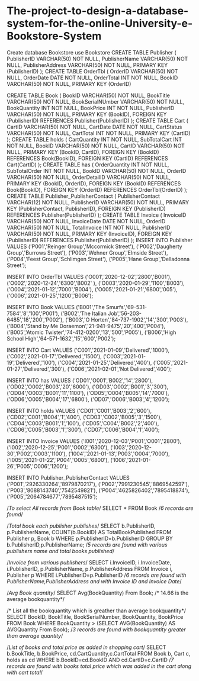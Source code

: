 # The-project-to-design-a-database-system-for-the-online-University-e-Bookstore-System
Create database Bookstore
use Bookstore
CREATE TABLE Publisher
(
  PublisherID VARCHAR(50) NOT NULL,
  PublisherName VARCHAR(50) NOT NULL,
  PublisherAddress VARCHAR(50) NOT NULL,
  PRIMARY KEY (PublisherID)
);
CREATE TABLE OrderTbl
(
  OrderID VARCHAR(50) NOT NULL,
  OrderDate DATE NOT NULL,
  OrderTotal INT NOT NULL,
  BookID VARCHAR(50) NOT NULL,
  PRIMARY KEY (OrderID)

CREATE TABLE Book
(
  BookID VARCHAR(50) NOT NULL,
  BookTitle VARCHAR(50) NOT NULL,
  BookSerialNUmber VARCHAR(50) NOT NULL,
  BookQuantity INT NOT NULL,
  BookPrice INT NOT NULL,
  PublisherID VARCHAR(50) NOT NULL,
  PRIMARY KEY (BookID),
  FOREIGN KEY (PublisherID) REFERENCES Publisher(PublisherID)
);
CREATE TABLE Cart
(
  CartID VARCHAR(50) NOT NULL,
  CartDate DATE NOT NULL,
  CartStatus VARCHAR(50) NOT NULL,
  CartTotal INT NOT NULL,
  PRIMARY KEY (CartID)
);
CREATE TABLE holds
(
  CartQuantity INT NOT NULL,
  SubTotalCart INT NOT NULL,
  BookID VARCHAR(50) NOT NULL,
  CartID VARCHAR(50) NOT NULL,
  PRIMARY KEY (BookID, CartID),
  FOREIGN KEY (BookID) REFERENCES Book(BookID),
  FOREIGN KEY (CartID) REFERENCES Cart(CartID)
);
CREATE TABLE has
(
  OrderQuantity INT NOT NULL,
  SubTotalOrder INT NOT NULL,
  BookID VARCHAR(50) NOT NULL,
  OrderID VARCHAR(50) NOT NULL,
  OrderDetailID VARCHAR(50) NOT NULL,
  PRIMARY KEY (BookID, OrderID),
  FOREIGN KEY (BookID) REFERENCES Book(BookID),
  FOREIGN KEY (OrderID) REFERENCES OrderTbl(OrderID)
);
CREATE TABLE Publisher_PublisherContact
(
  PublisherContact VARCHAR(12) NOT NULL,
  PublisherID VARCHAR(50) NOT NULL,
  PRIMARY KEY (PublisherContact, PublisherID),
  FOREIGN KEY (PublisherID) REFERENCES Publisher(PublisherID)
);
CREATE TABLE Invoice
(
  InvoiceID VARCHAR(50) NOT NULL,
  InvoiceDate DATE NOT NULL,
  OrderID VARCHAR(50) NOT NULL,
  TotalInvoice INT NOT NULL,
  PublisherID VARCHAR(50) NOT NULL,
  PRIMARY KEY (InvoiceID),
  FOREIGN KEY (PublisherID) REFERENCES Publisher(PublisherID)
);
INSERT INTO Publisher VALUES
('P001','Reinger Group','Mccormick Street'),
('P002','Daugherty Group','Burrows Street'),
('P003','Wehner Group','Elmside Street'),
('P004','Feest Group','Schlimgen Street'),
('P005','Hane Group','Delladonna Street');

INSERT INTO OrderTbl VALUES
('O001','2020-12-02','2800','B001'),
('O002','2020-12-24','6300','B002' ),
('O003','2020-01-29','1100','B003'),
('O004','2021-01-12','7000','B004'),
('O005','2021-01-21','6800','005'),
('O006','2021-01-25','1200','B006');

INSERT INTO Book VALUES
('B001','The Smurfs','69-531-7584','8','100','P001'),
('B002','The Italian Job','56-203-6485','18','200','P002'),
('B003','O Horten','84-737-1902','14','300','P003'),
('B004','Stand by Me Doraemon','21-941-9475','20','400','P004'),
('B005','Atomic Twister','74-412-0200','13','500','P005'),
('B006','High School High','64-571-1632','15','600','P002');

INSERT INTO Cart VALUES
('C001','2021-01-09','Delivered','1000'),
('C002','2021-01-17','Delivered','1500'),
('C003','2021-01-19','Delivered','100'),
('C004','2021-01-25','Delivered','400'),
('C005','2021-01-27','Delivered','300'),
('C006','2021-02-01','Not Delivered','400');

INSERT INTO has VALUES
('OD01','O001','B002','14','2800'),
('OD02','O002','B003','20','6000'),
('OD03','O002','B001','3','300'),
('OD04','O003','B001','11','1100'),
('OD05','O004','B005','14','7000'),
('OD06','O005','B004','17','6800'),
('OD07','O006','B003','4','1200');

INSERT INTO holds VALUES
('CD01','C001','B003','2','600'),
('CD02','C001','B004','1','400'),
('CD03','C002','B005','3','1500'),
('CD04','C003','B001','1','100'),
('CD05','C004','B002','2','400'),
('CD06','C005','B003','1','300'),
('CD07','C006','B004','1','400');

INSERT INTO Invoice VALUES
('I001','2020-12-03','P001','O001','2800'),
('I002','2020-12-25','P001','O002','6300'),
('I003','2020-12-30','P002','O003','1100'),
('I004','2021-01-13','P003','O004','7000'),
('I005','2021-01-22','P004','O005','6800'),
('I006','2021-01-26','P005','O006','1200');

INSERT INTO Publisher_PublisherContact VALUES
('P001','2926330264','8979870217'),
('P002','7991230545','8869542597'),
('P003','8088143740','7542549821'),
('P004','4625826402','7895418874'),
('P005','2064784677','7895487515');


/*To select All records from Book table*/
SELECT *
FROM Book
/*6 records are found*/

/*Total book each publisher publishes*/
SELECT b.PublisherID, p.PublisherName, COUNT(b.BookID) AS TotalBookPublished
FROM Publisher p, Book b
WHERE p.PublisherID=b.PublisherID GROUP BY b.PublisherID,p.PublisherName;
/*5 records are found with various publishers name and total books published*/ 

/*Invoice from various publishers*/
SELECT i.InvoiceID, i.InvoiceDate, i.PublisherID, p.PublisherName, p.PublisherAddress
FROM Invoice i, Publisher p
WHERE i.PublisherID=p.PublisherID
/*6 records are found with PublisherName,PublisherAddress and with Invoice ID and Invoice Date*/

/*Avg Book quantity*/
SELECT Avg(BookQuantity) From Book;
/* 14.66 is the  average bookquantity*/

/* List all the bookquantity which is greather than average bookquantity*/ 
SELECT BookID, BookTitle, BookSerialNumber, BookQuantity, BookPrice
FROM Book
WHERE BookQuantity > (SELECT AVG(BookQuantity) AS AVGQuantity From Book);
/*3 records are found with bookquantity greater than average quantity*/

/*List of books and total price as added in shopping cart*/
SELECT b.BookTitle, b.BookPrice, cd.CartQuantity,c.CartTotal
FROM Book b, Cart c, holds as cd
WHERE b.BookID=cd.BookID AND cd.CartID=c.CartID
/*7 records are found with books total price which was added in the cart along with cart total*/
